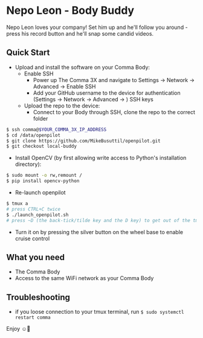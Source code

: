 # Nepo Leon - Body Buddy

Nepo Leon loves your company!  Set him up and he'll follow you around - press his record button and he'll snap some candid videos.

## Quick Start

- Upload and install the software on your Comma Body:
  - Enable SSH
    - Power up The Comma 3X and navigate to Settings -> Network -> Advanced -> Enable SSH
    - Add your GitHub username to the device for authentication (Settings -> Network -> Advanced -> ) SSH keys
  - Upload the repo to the device:
    - Connect to your Body through SSH, clone the repo to the correct folder
```bash
$ ssh comma@$YOUR_COMMA_3X_IP_ADDRESS
$ cd /data/openpilot
$ git clone https://github.com/MikeBusuttil/openpilot.git
$ git checkout local-buddy
```
  - Install OpenCV (by first allowing write access to Python's installation directory):
```bash
$ sudo mount -o rw,remount /
$ pip install opencv-python
```
  - Re-launch openpilot
```bash
$ tmux a
# press CTRL+C twice
$ ./launch_openpilot.sh
# press ~D (the back-tick/tilde key and the D key) to get out of the tmux shell
```
- Turn it on by pressing the silver button on the wheel base to enable cruise control

## What you need

- The Comma Body
- Access to the same WiFi network as your Comma Body

## Troubleshooting

- if you loose connection to your tmux terminal, run `$ sudo systemctl restart comma`

Enjoy ☺🤖
